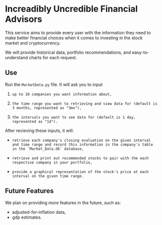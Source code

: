# Increadibly Uncredible Financial Advisors

This service aims to provide every user with the information they need to make better financial choices when it comes to investing in the stock market and cryptocurrency. 

We will provide historical data, portfolio recommendations, and easy-to-understand charts for each request. 


## Use

Run the `MarketData.py` file. It will ask you to input

1.     up to 10 companies you want information about,
2.     the time range you want to retrieving and view data for (default is 3 months, represented as "3mo"),
3.     the intervals you want to see data for (default is 1 day, represented as "1d").

After recieving these inputs, it will:

-     retrieve each company's closing evaluation on the given interval and time range and record this information in the company's table in the `Market_Data.db` database,

-     retrieve and print out recommended stocks to pair with the each respective company in your portfolio,

-     provide a graphical representation of the stock's price at each interval on the given time range.


## Future Features

We plan on providing more features in the future, such as:

- adjusted-for-inflation data,
- gdp estimates.
